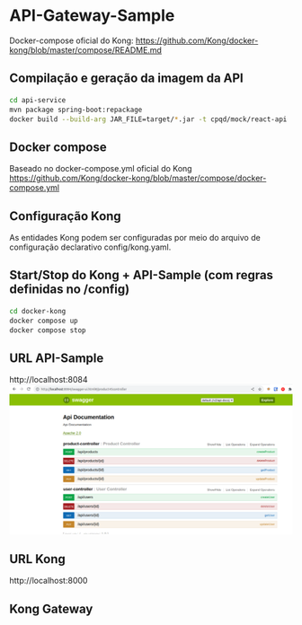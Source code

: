 # API-Gateway-Sample

Docker-compose oficial do Kong:
https://github.com/Kong/docker-kong/blob/master/compose/README.md

## Compilação e geração da imagem da API

```bash
cd api-service
mvn package spring-boot:repackage
docker build --build-arg JAR_FILE=target/*.jar -t cpqd/mock/react-api .
```

## Docker compose

Baseado no docker-compose.yml oficial do Kong
https://github.com/Kong/docker-kong/blob/master/compose/docker-compose.yml

## Configuração Kong

As entidades Kong podem ser configuradas por meio do arquivo de configuração declarativo config/kong.yaml.


## Start/Stop do Kong + API-Sample (com regras definidas no /config)

```bash
cd docker-kong
docker compose up
docker compose stop
```

## URL API-Sample

http://localhost:8084
<img src="swagger_api.png">

## URL Kong
http://localhost:8000


## Kong Gateway


